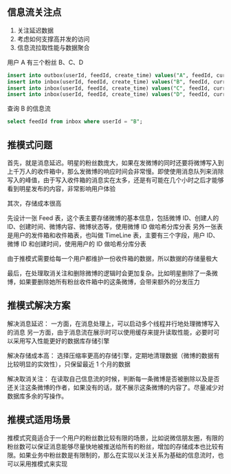 ## 信息流关注点
1. 关注延迟数据
2. 考虑如何支撑高并发的访问
3. 信息流拉取性能与数据聚合


用户 A 有三个粉丝 B、C、D
```sql
insert into outbox(userId, feedId, create_time) values("A", feedId, currentTime);
insert into inbox(userId, feedId, create_time) values("B", feedId, currentTime);
insert into inbox(userId, feedId, create_time) values("C", feedId, currentTime);
insert into inbox(userId, feedId, create_time) values("D", feedId, currentTime);
```

查询 B 的信息流
```sql
select feedId from inbox where userId = "B";
```


## 推模式问题
首先，就是消息延迟。明星的粉丝数庞大，如果在发微博的同时还要将微博写入到上千万人的收件箱中，那么发微博的响应时间会非常慢。即使使用消息队列来消除写入的峰值，由于写入收件箱的消息实在太多，还是有可能在几个小时之后才能够看到明星发布的内容，非常影响用户体验

其次，存储成本很高

先设计一张 Feed 表，这个表主要存储微博的基本信息，包括微博 ID、创建人的 ID、创建时间、微博内容、微博状态等，使用微博 ID 做哈希分库分表
另外一张表是用户的发件箱和收件箱表，也叫做 TimeLine 表，主要有三个字段，用户 ID、微博 ID 和创建时间，使用用户的 ID 做哈希分库分表

由于推模式需要给每一个用户都维护一份收件箱的数据，所以数据的存储量极大

最后，在处理取消关注和删除微博的逻辑时会更加复杂。比如明星删除了一条微博，如果要删除她所有粉丝收件箱中的这条微博，会带来额外的分发压力


## 推模式解决方案
解决消息延迟：
一方面，在消息处理上，可以启动多个线程并行地处理微博写入的消息
另一方面，由于消息流在展示时可以使用缓存来提升读取性能，必要时可以采用写入性能更好的数据库存储引擎

解决存储成本高：
选择压缩率更高的存储引擎，定期地清理数据（微博的数据有比较明显的实效性），只保留最近 1 个月的数据

解决取消关注：
在读取自己信息流的时候，判断每一条微博是否被删除以及是否还关注这条微博的作者，如果没有的话，就不展示这条微博的内容了。尽量减少对数据库多余的写操作。


## 推模式适用场景
推模式究竟适合于一个用户的粉丝数比较有限的场景，比如说微信朋友圈，有限的粉丝数可以保证消息能够尽量快地被推送给所有的粉丝，增加的存储成本也比较有限。如果业务中粉丝数是有限制的，那么在实现以关注关系为基础的信息流时，也可以采用推模式来实现
